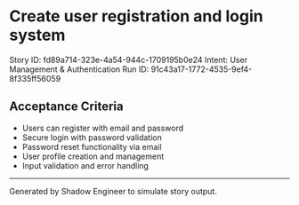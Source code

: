 # Create user registration and login system

Story ID: fd89a714-323e-4a54-944c-1709195b0e24
Intent: User Management & Authentication
Run ID: 91c43a17-1772-4535-9ef4-8f335ff56059

## Acceptance Criteria
- Users can register with email and password
- Secure login with password validation
- Password reset functionality via email
- User profile creation and management
- Input validation and error handling

---
Generated by Shadow Engineer to simulate story output.
